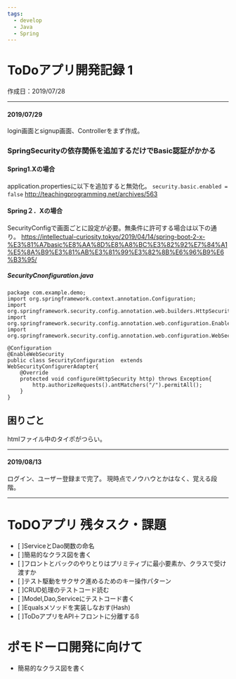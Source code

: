 ```yaml
---
tags:
  - develop
  - Java
  - Spring
---
```


# ToDoアプリ開発記録 1
作成日：2019/07/28

---
#### 2019/07/29

login画面とsignup画面、Controllerをまず作成。

### SpringSecurityの依存関係を追加するだけでBasic認証がかかる

#### Spring1.Xの場合
application.propertiesに以下を追加すると無効化。
`security.basic.enabled = false`
http://teachingprogramming.net/archives/563

#### Spring２．Xの場合
SecurityConfigで画面ごとに設定が必要。無条件に許可する場合は以下の通り。
https://intellectual-curiosity.tokyo/2019/04/14/spring-boot-2-x-%E3%81%A7basic%E8%AA%8D%E8%A8%BC%E3%82%92%E7%84%A1%E5%8A%B9%E3%81%AB%E3%81%99%E3%82%8B%E6%96%B9%E6%B3%95/

##### SecurityCnonfiguration.java
```java=
package com.example.demo;
import org.springframework.context.annotation.Configuration;
import org.springframework.security.config.annotation.web.builders.HttpSecurity;
import org.springframework.security.config.annotation.web.configuration.EnableWebSecurity;
import org.springframework.security.config.annotation.web.configuration.WebSecurityConfigurerAdapter;

@Configuration
@EnableWebSecurity
public class SecurityConfiguration  extends WebSecurityConfigurerAdapter{
    @Override
    protected void configure(HttpSecurity http) throws Exception{
        http.authorizeRequests().antMatchers("/").permitAll();
    }
}
```
## 困りごと
htmlファイル中のタイポがつらい。

---

#### 2019/08/13
ログイン、ユーザー登録まで完了。
現時点でノウハウとかはなく、覚える段階。

---

# ToDOアプリ 残タスク・課題
- [ ]ServiceとDao関数の命名
- [ ]簡易的なクラス図を書く
- [ ]フロントとバックのやりとりはプリミティブに最小要素か、クラスで受け渡すか
- [ ]テスト駆動をサクサク進めるためのキー操作パターン
- [ ]CRUD処理のテストコード読む
- [ ]Model,Dao,Serviceにテストコード書く
- [ ]Equalsメソッドを実装しなおす(Hash)
- [ ]ToDoアプリをAPI＋フロントに分離するß

# ポモドーロ開発に向けて
- 簡易的なクラス図を書く
